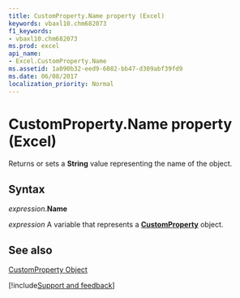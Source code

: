 ```yaml
---
title: CustomProperty.Name property (Excel)
keywords: vbaxl10.chm682073
f1_keywords:
- vbaxl10.chm682073
ms.prod: excel
api_name:
- Excel.CustomProperty.Name
ms.assetid: 1a090b32-eed9-6082-bb47-d309abf39fd9
ms.date: 06/08/2017
localization_priority: Normal
---
```



# CustomProperty.Name property (Excel)

Returns or sets a  **String** value representing the name of the object.


## Syntax

_expression_.**Name**

_expression_ A variable that represents a **[CustomProperty](Excel.CustomProperty.md)** object.


## See also


[CustomProperty Object](Excel.CustomProperty.md)

[!include[Support and feedback](~/includes/feedback-boilerplate.md)]